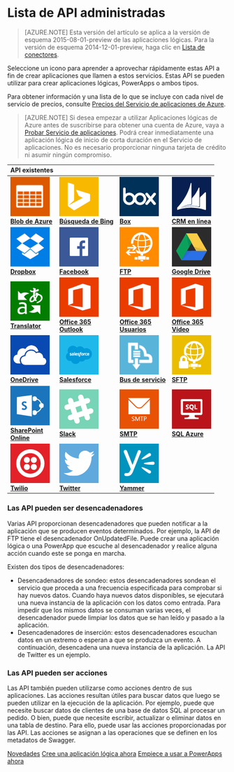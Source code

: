 <properties
	pageTitle="Lista de API administradas por Microsoft | Servicio de aplicaciones de Microsoft Azure"
	description="Obtenga una lista completa de las API administradas de Microsoft que puede usar para crear Aplicaciones lógicas en el Servicio de aplicaciones de Azure."
	services="app-service\logic"
	documentationCenter=""
	authors="MSFTMAN"
	manager="erikre"
	editor=""
    tags="connectors"/>

<tags
	ms.service="app-service-logic"
	ms.workload="integration"
	ms.tgt_pltfrm="na"
	ms.devlang="na"
	ms.topic="article"
	ms.date="03/02/2016"
	ms.author="deonhe"/>

# Lista de API administradas

>[AZURE.NOTE] Esta versión del artículo se aplica a la versión de esquema 2015-08-01-preview de las aplicaciones lógicas. Para la versión de esquema 2014-12-01-preview, haga clic en [Lista de conectores](../app-service-logic/app-service-logic-connectors-list.md).

Seleccione un icono para aprender a aprovechar rápidamente estas API a fin de crear aplicaciones que llamen a estos servicios. Estas API se pueden utilizar para crear aplicaciones lógicas, PowerApps o ambos tipos.

Para obtener información y una lista de lo que se incluye con cada nivel de servicio de precios, consulte [Precios del Servicio de aplicaciones de Azure](https://azure.microsoft.com/pricing/details/app-service/).

> [AZURE.NOTE] Si desea empezar a utilizar Aplicaciones lógicas de Azure antes de suscribirse para obtener una cuenta de Azure, vaya a [Probar Servicio de aplicaciones](https://tryappservice.azure.com/?appservice=logic). Podrá crear inmediatamente una aplicación lógica de inicio de corta duración en el Servicio de aplicaciones. No es necesario proporcionar ninguna tarjeta de crédito ni asumir ningún compromiso.

|API existentes||||
|-----------|-----------|-----------|-----------|
|[![Icono de API][blobicon]<br/>**Blob de Azure**][azureblobdoc]|[![Icono de API][bingsearchicon]<br/>**Búsqueda de Bing**][bingsearchdoc]|[![Icono de API][boxicon]<br/>**Box**][boxDoc]|[![Icono de API][crmonlineicon]<br/>**CRM en línea**][crmonlinedoc]|
|[![Icono de API][dropboxicon]<br/>**Dropbox**][dropboxdoc]|[![Icono de API][facebookicon]<br/>**Facebook**][facebookdoc]|[![Icono de API][ftpicon]<br/>**FTP**][ftpdoc]|[![Icono de API][googledriveicon]<br/>**Google Drive**][googledrivedoc]|
|[![Icono de API][microsofttranslatoricon]<br/>**Translator**][microsofttranslatordoc]|[![Icono de API][office365icon]<br/>**Office 365**<br/>**Outlook**][office365outlookdoc]|[![Icono de API][office365icon]<br/>**Office 365**<br/>**Usuarios**][office365usersdoc]|[![Icono de API][office365icon]<br/>**Office 365**<br/>**Vídeo**][office365videodoc]|
|[![Icono de API][onedriveicon]<br/>**OneDrive**][onedrivedoc]|[![Icono de API][salesforceicon]<br/>**Salesforce**][salesforcedoc]|[![Icono de API][servicebusicon]<br/>**Bus de servicio**][servicebusdoc]|[![Icono de API][sftpicon]<br/>**SFTP**][sftpdoc]|
|[![Icono de API][sharepointicon]<br/>**SharePoint**<br/>**Online**][sharepointdoc]|[![Icono de API][slackicon]<br/>**Slack**<br/>][slackdoc]|[![Icono de API][smtpicon]<br/>**SMTP**][smtpdoc]|[![Icono de API][sqlicon]<br/>**SQL Azure**][sqldoc]|
|[![Icono de API][twilioicon]<br/>**Twilio**][twiliodoc]|[![Icono de API][twittericon]<br/>**Twitter**][twitterdoc]|[![Icono de API][yammericon]<br/>**Yammer**][yammerdoc] | |


### Las API pueden ser desencadenadores
Varias API proporcionan desencadenadores que pueden notificar a la aplicación que se producen eventos determinados. Por ejemplo, la API de FTP tiene el desencadenador OnUpdatedFile. Puede crear una aplicación lógica o una PowerApp que escuche al desencadenador y realice alguna acción cuando este se ponga en marcha.

Existen dos tipos de desencadenadores:

* Desencadenadores de sondeo: estos desencadenadores sondean el servicio que proceda a una frecuencia especificada para comprobar si hay nuevos datos. Cuando haya nuevos datos disponibles, se ejecutará una nueva instancia de la aplicación con los datos como entrada. Para impedir que los mismos datos se consuman varias veces, el desencadenador puede limpiar los datos que se han leído y pasado a la aplicación.
* Desencadenadores de inserción: estos desencadenadores escuchan datos en un extremo o esperan a que se produzca un evento. A continuación, desencadena una nueva instancia de la aplicación. La API de Twitter es un ejemplo.


### Las API pueden ser acciones
Las API también pueden utilizarse como acciones dentro de sus aplicaciones. Las acciones resultan útiles para buscar datos que luego se pueden utilizar en la ejecución de la aplicación. Por ejemplo, puede que necesite buscar datos de clientes de una base de datos SQL al procesar un pedido. O bien, puede que necesite escribir, actualizar o eliminar datos en una tabla de destino. Para ello, puede usar las acciones proporcionadas por las API. Las acciones se asignan a las operaciones que se definen en los metadatos de Swagger.


[Novedades](../app-service-logic/app-service-logic-schema-2015-08-01.md) [Cree una aplicación lógica ahora](../app-service-logic/app-service-logic-create-a-logic-app.md) [Empiece a usar a PowerApps ahora](../power-apps/powerapps-get-started-azure-portal.md)

<!--API Documentation-->
[azureblobdoc]: ./create-api-azureblobstorage.md "Conéctese a un blob de Azure para administrar archivos en el contenedor de blobs."
[bingsearchDoc]: ./create-api-bingsearch.md "Busque en Bing para web, imágenes, noticias y vídeo."
[boxDoc]: ./create-api-box.md "Se conecta a Box y puede realizar las operaciones de cargar, obtener, eliminar, enumerar y más tareas de archivos."
[crmonlinedoc]: ./create-api-crmonline.md "Conéctese a Dynamics CRM Online y haga más con los datos de CRM Online."
[dropboxdoc]: ./create-api-dropbox.md "Se conecta a Dropbox y puede realizar las operaciones de obtener, eliminar, enumerar y más tareas de archivos."
[exceldoc]: ./create-api-excel.md "Conéctese con Excel."
[facebookdoc]: ./create-api-facebook.md "Conéctese con Facebook para publicar en una escala de tiempo, obtener una fuente de páginas y más."
[ftpdoc]: ./create-api-ftp.md "Se conecta a un servidor FTP/FTPS y realiza diferentes tareas de FTP, incluidas la carga, la obtención y la eliminación de archivos, etc."
[googledrivedoc]: ./create-api-googledrive.md "Conéctese con Google Drive e interactúe con los datos."
[microsofttranslatordoc]: ./create-api-microsofttranslator.md
[office365outlookdoc]: ./create-api-office365-outlook.md "El conector Office 365 puede enviar y recibir correos electrónicos, administrar su calendario y administrar sus contactos con su cuenta de Office 365."
[officeunifieddoc]: ./create-api-bingsearch.md
[office365usersdoc]: ./create-api-office365-users.md
[office365videodoc]: ./create-api-office365-video.md
[onedrivedoc]: ./create-api-onedrive.md "Se conecta a su Microsoft OneDrive personal y cargue, elimine, mostrar archivos, etc."
[salesforcedoc]: ./create-api-salesforce.md "Se conecta a su cuenta de Salesforce y puede administrar cuentas, clientes potenciales, oportunidades y mucho más."
[servicebusdoc]: ./create-api-servicebus.md "Puede enviar mensajes desde los temas y las colas del Bus de servicio y recibir mensajes de suscripciones y colas del Bus de servicio."
[sharepointdoc]: ./create-api-sharepointonline.md "Se conecta a SharePoint Online para administrar documentos y enumerar elementos."
[slackdoc]: ./create-api-slack.md "Conéctese a Slack y publique mensajes en los canales de Slack."
[sftpdoc]: ./create-api-sftp.md "Se conecta a SFTP y puede cargar, obtener, eliminar archivos, etc."
[smtpdoc]: ./create-api-smtp.md "Se conecta a un servidor SMTP y envía correo con datos adjuntos."
[sqldoc]: ./create-api-sqlazure.md "Se conecta a Base de datos de SQL Azure. Puede crear, actualizar, obtener y eliminar entradas en una tabla de base de datos SQL."
[twiliodoc]: ./create-api-twilio.md "Se conecta a Twilio y puede enviar y recibir mensajes, obtener los números disponibles, administrar los números de teléfono entrantes y mucho más."
[twitterdoc]: ./create-api-twitter.md "Se conecta a Twitter y puede obtener escalas de tiempo, publicar tweets, etc."
[yammerdoc]: ./create-api-yammer.md "Se conecta a Yammer para publicar mensajes y obtener nuevos mensajes."

<!--Icon references-->
[blobicon]: ./media/apis-list/blobicon.png
[bingsearchicon]: ./media/apis-list/bingsearchicon.png
[boxicon]: ./media/apis-list/boxicon.png
[ftpicon]: ./media/apis-list/ftpicon.png
[crmonlineicon]: ./media/apis-list/dynamicscrmicon.png
[dropboxicon]: ./media/apis-list/dropboxicon.png
[excelicon]: ./media/apis-list/excelicon.png
[facebookicon]: ./media/apis-list/facebookicon.png
[googledriveicon]: ./media/apis-list/googledriveicon.png
[microsofttranslatoricon]: ./media/apis-list/translatoricon.png
[office365icon]: ./media/apis-list/office365icon.png
[onedriveicon]: ./media/apis-list/onedriveicon.png
[salesforceicon]: ./media/apis-list/salesforceicon.png
[servicebusicon]: ./media/apis-list/servicebusicon.png
[sftpicon]: ./media/apis-list/sftpicon.png
[sharepointicon]: ./media/apis-list/sharepointicon.png
[slackicon]: ./media/apis-list/slackicon.png
[smtpicon]: ./media/apis-list/smtpicon.png
[sqlicon]: ./media/apis-list/sqlicon.png
[twilioicon]: ./media/apis-list/twilioicon.png
[twittericon]: ./media/apis-list/twittericon.png
[yammericon]: ./media/apis-list/yammericon.png

<!---HONumber=AcomDC_0302_2016-->